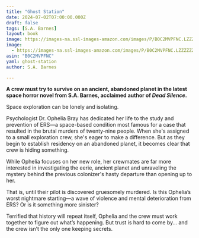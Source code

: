 ```yaml
---
title: "Ghost Station"
date: 2024-07-02T07:00:00.000Z
draft: false
tags: [S.A. Barnes]
layout: book
image: https://images-na.ssl-images-amazon.com/images/P/B0C2MVPFNC.LZZZZZZZ.jpg
image: 
  - https://images-na.ssl-images-amazon.com/images/P/B0C2MVPFNC.LZZZZZZZ.jpg
asin: "B0C2MVPFNC"
yaml: ghost-station
author: S.A. Barnes

---
```


**A crew must try to survive on an ancient, abandoned planet in the latest space horror novel from S.A. Barnes, acclaimed author of *Dead Silence*.**  
  
Space exploration can be lonely and isolating.  
  
Psychologist Dr. Ophelia Bray has dedicated her life to the study and prevention of ERS—a space-based condition most famous for a case that resulted in the brutal murders of twenty-nine people. When she's assigned to a small exploration crew, she's eager to make a difference. But as they begin to establish residency on an abandoned planet, it becomes clear that crew is hiding something.  
  
While Ophelia focuses on her new role, her crewmates are far more interested in investigating the eerie, ancient planet and unraveling the mystery behind the previous colonizer's hasty departure than opening up to her.  
  
That is, until their pilot is discovered gruesomely murdered. Is this Ophelia’s worst nightmare starting—a wave of violence and mental deterioration from ERS? Or is it something more sinister?  
  
Terrified that history will repeat itself, Ophelia and the crew must work together to figure out what’s happening. But trust is hard to come by… and the crew isn’t the only one keeping secrets.